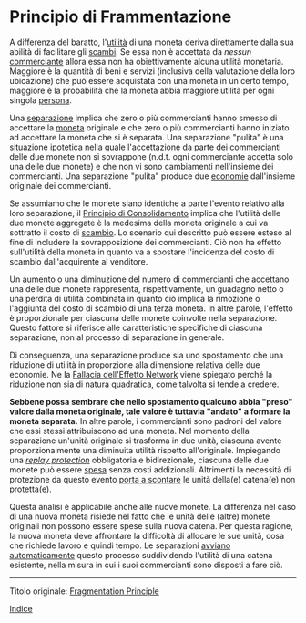 # Principio di Frammentazione



A differenza del baratto, l'[utilità](ch101-glossary.md#utilità) di una moneta deriva direttamente dalla sua abilità di facilitare gli [scambi](ch101-glossary.md#scambio). Se essa non è accettata da _nessun_ [commerciante](ch101-glossary.md#commerciante) allora essa non ha obiettivamente alcuna utilità monetaria. Maggiore è la quantità di beni e servizi (inclusiva della valutazione della loro ubicazione) che può essere acquistata con una moneta in un certo tempo, maggiore è la probabilità che la moneta abbia maggiore utilità per ogni singola [persona](ch101-glossary.md#persona).

Una [separazione](ch101-glossary.md#separazione-split) implica che zero o più commercianti hanno smesso di accettare la [moneta](ch101-glossary.md#moneta) originale e che zero o più commercianti hanno iniziato ad accettare la moneta che si è separata. Una separazione "pulita" è una situazione ipotetica nella quale l'accettazione da parte dei commercianti delle due monete non si sovrappone (n.d.t. ogni commerciante accetta solo una delle due monete) e che non vi sono cambiamenti nell'insieme dei commercianti. Una separazione "pulita" produce due [economie](ch101-glossary.md#economia) dall'insieme originale dei commercianti.

Se assumiamo che le monete siano identiche a parte l'evento relativo alla loro separazione, il [Principio di Consolidamento](ch020-consolidation-principle.md) implica che l'utilità delle due monete aggregate è la medesima della moneta originale a cui va sottratto il costo di [scambio](ch101-glossary.md#scambio-di-unità). Lo scenario qui descritto può essere esteso al fine di includere la sovrapposizione dei commercianti. Ciò non ha effetto sull'utilità della moneta in quanto va a spostare l'incidenza del costo di scambio dall'acquirente al venditore.

Un aumento o una diminuzione del numero di commercianti che accettano una delle due monete rappresenta, rispettivamente, un guadagno netto o una perdita di utilità combinata in quanto ciò implica la rimozione o l'aggiunta del costo di scambio di una terza moneta. In altre parole, l'effetto è proporzionale per ciascuna delle monete coinvolte nella separazione. Questo fattore si riferisce alle caratteristiche specifiche di ciascuna separazione, non al processo di separazione in generale.

Di conseguenza, una separazione produce sia uno spostamento che una riduzione di utilità in proporzione alla dimensione relativa delle due economie. Ne la [Fallacia dell'Effetto Network](ch066-network-effect-fallacy.md) viene spiegato perché la riduzione non sia di natura quadratica, come talvolta si tende a credere.

**Sebbene possa sembrare che nello spostamento qualcuno abbia "preso" valore dalla moneta originale, tale valore è tuttavia "andato" a formare la moneta separata.** In altre parole, i commercianti sono padroni del valore che essi stessi attribuiscono ad una moneta. Nel momento della separazione un'unità originale si trasforma in due unità, ciascuna avente proporzionalmente una diminuita utilità rispetto all'originale. Impiegando una [_replay protection_](ch076-replay-protection-fallacy.md) obbligatoria e bidirezionale, ciascuna delle due monete può essere [spesa](ch101-glossary.md#spesa) senza costi addizionali. Altrimenti la necessità di protezione da questo evento [porta a scontare](https://it.wikipedia.org/wiki/Valore_attuale_netto) le unità della(e) catena(e) non protetta(e).

Questa analisi è applicabile anche alle nuove monete. La differenza nel caso di una nuova moneta risiede nel fatto che le unità delle (altre) monete originali non possono essere spese sulla nuova catena. Per questa ragione, la nuova moneta deve affrontare la difficoltà di allocare le sue unità, cosa che richiede lavoro e quindi tempo. Le separazioni [avviano automaticamente](https://en.wikipedia.org/wiki/Bootstrapping) questo processo suddividendo l'utilità di una catena esistente, nella misura in cui i suoi commercianti sono disposti a fare ciò.

---

Titolo originale: [Fragmentation Principle](https://github.com/libbitcoin/libbitcoin-system/wiki/Fragmentation-Principle)

[Indice](/README.md)

